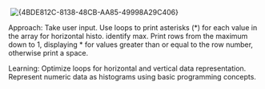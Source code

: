 <img> ![{4BDE812C-8138-48CB-AA85-49998A29C406}](https://github.com/user-attachments/assets/db910d23-f274-4b9f-a1d6-83c458a3327c)


Approach: Take user input. Use loops to print asterisks (*) for each value in the array for horizontal histo. 
identify max. Print rows from the maximum down to 1, displaying * for values greater than or equal to the row number, otherwise print a space.


Learning: Optimize loops for horizontal and vertical data representation.
Represent numeric data as histograms using basic programming concepts.
